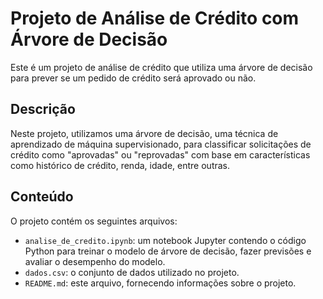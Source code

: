 # Projeto de Análise de Crédito com Árvore de Decisão

Este é um projeto de análise de crédito que utiliza uma árvore de decisão para prever se um pedido de crédito será aprovado ou não.

## Descrição

Neste projeto, utilizamos uma árvore de decisão, uma técnica de aprendizado de máquina supervisionado, para classificar solicitações de crédito como "aprovadas" ou "reprovadas" com base em características como histórico de crédito, renda, idade, entre outras.

## Conteúdo

O projeto contém os seguintes arquivos:

- `analise_de_credito.ipynb`: um notebook Jupyter contendo o código Python para treinar o modelo de árvore de decisão, fazer previsões e avaliar o desempenho do modelo.
- `dados.csv`: o conjunto de dados utilizado no projeto.
- `README.md`: este arquivo, fornecendo informações sobre o projeto.
